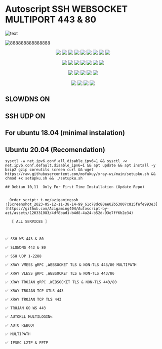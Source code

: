 # Autoscript SSH WEBSOCKET MULTIPORT 443 & 80
   ![text](https://github.com/Azigaming404/Autoscript-by-azi/assets/120331083/f7debfab-ecf1-4351-99e0-bea14ba34ade)

![888888888888888](https://github.com/Azigaming404/Autoscript-by-azi/assets/120331083/2076dd8f-c5e3-4701-95e5-4f271719032f)

<p align="center"><img src="https://img.shields.io/badge/Service-SSH_Over_Websocket-success.svg">  <img src="https://img.shields.io/badge/Service-OpenVPN_Over_Websocket-success.svg">  <img src="https://img.shields.io/badge/Service-SSH_Over_DNS-success.svg">  <img src="https://img.shields.io/badge/Service-SSLH-success.svg">  <img src="https://img.shields.io/badge/Service-Stunnel5-success.svg">  <img src= "https://img.shields.io/badge/Service-OHP_Open_Http_Puncher-success.svg">  <img src= "https://img.shields.io/badge/Service-SSTP_VPN-success.svg">  <img src= "https://img.shields.io/badge/Service-L2TP_VPN-success.svg">  <img src= "https://img.shields.io/badge/Service-PPTP_VPN-success.svg">
<p align="center"><img src="https://img.shields.io/badge/Service-SSH_OpenSSH-success.svg">  <img src="https://img.shields.io/badge/Service-SSH_Dropbear-success.svg">  <img src="https://img.shields.io/badge/Service-BadVPN-success.svg">  <img src="https://img.shields.io/badge/Service-OpenVPN-success.svg">  <img src="https://img.shields.io/badge/Service-Squid3-success.svg">  <img   src="https://img.shields.io/badge/Service-Webmin-success.svg">  <img src="https://img.shields.io/badge/Service-SlowDns-success.svg">  <p align="center"><img src="https://img.shields.io/badge/Service-XRAY-success.svg">  <img src="https://img.shields.io/badge/Service-XRAY_Websocket_TLS-success.svg">  <img src="https://img.shields.io/badge/Service-XRAY_VLESS_VMESS-success.svg">  <img src="https://img.shields.io/badge/Service-XRAY_gRPC_VLESS_VMESS-success.svg">  <img src="https://img.shields.io/badge/Service-XRAY_TROJAN-success.svg">  <p align="center"><img src="https://img.shields.io/badge/Service-SSR-success.svg">  <img src="https://img.shields.io/badge/Service-Trojan_Go-success.svg">  <img src="https://img.shields.io/badge/Service-WireGuard-success.svg">  <img src= "https://img.shields.io/badge/Service-Shadowsocks-success.svg">  

## SLOWDNS ON
## SSH UDP ON

## For ubuntu 18.04 (minimal instalation) 
## Ubuntu 20.04 (Recomendation) 
   <pre><code>sysctl -w net.ipv6.conf.all.disable_ipv6=1 && sysctl -w net.ipv6.conf.default.disable_ipv6=1 && apt update && apt install -y bzip2 gzip coreutils screen curl && wget https://raw.githubusercontent.com/mofukuy/xray-ws/main/setupku.sh && chmod +x setupku.sh && ./setupku.sh
   
## Debian 10,11  Only For First Time Installation (Update Repo) <br>
  
  Order script: t.me/azigamingssh
![Screenshot_2023-05-12-11-38-14-99_61c78dc80ee02b53007c815fefe993e3](https://github.com/Azigaming404/Autoscript-by-azi/assets/120331083/4df8bad1-b4d8-4a24-b52d-93e7ff6b2e34)

   [ ALL SERVICES ] <br>
<br>
✅ SSH WS 443 & 80<br>
✅ SLOWDNS 443 & 80<br>
✅ SSH UDP 1-2288<br>
✅ XRAY VMESS gRPC ,WEBSOCKET TLS & NON-TLS 443/80 MULTIPATH<br>
✅ XRAY VLESS gRPC ,WEBSOCKET TLS & NON-TLS 443/80<br>
✅ XRAY TROJAN gRPC ,WEBSOCKET TLS & NON-TLS 443/80<br>
✅ XRAY TROJAN TCP XTLS 443<br>
✅ XRAY TROJAN TCP TLS 443<br>
✅ TROJAN GO WS 443<br>
✅ AUTOKLL MULTILOGIN<<br>
✅ AUTO REBOOT<br>
✅ MULTIPATH<br>
✅ IPSEC L2TP & PPTP
<br>
   
